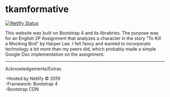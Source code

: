 # tkamformative

[![Netlify Status](https://api.netlify.com/api/v1/badges/6681ca1d-c92f-4c19-9d75-5d93796f44a1/deploy-status)](https://app.netlify.com/sites/tkambrianvu/deploys)

This website was built on Bootstrap 4 and its librabries. The purpose was for an English 2P Assignment that analyzes a character in the story "To Kill a Mocking Bird" by Harper Lee. I felt fancy and wanted to incorporate technology a bit more than my peers did, which probably made a simple Google Doc implementation on the assignment.

------------------------------------------------------------------------------------------------------------------------------------------

Acknowledgements/Extras

-Hosted by Netlify © 2019                                                                                                                 
-Framework: Bootstrap 4                                                                                                                   
-Bootstrap CDN                                                                                                                             
